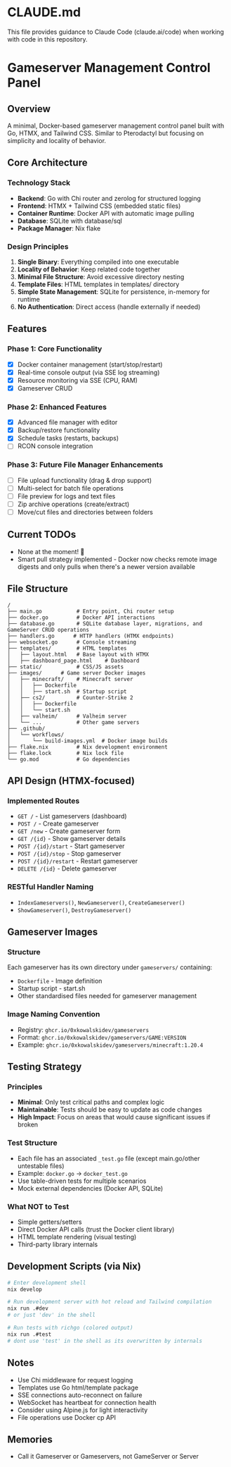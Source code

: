 # CLAUDE.md

This file provides guidance to Claude Code (claude.ai/code) when working with code in this repository.

# Gameserver Management Control Panel

## Overview
A minimal, Docker-based gameserver management control panel built with Go, HTMX, and Tailwind CSS. Similar to Pterodactyl but focusing on simplicity and locality of behavior.

## Core Architecture

### Technology Stack
- **Backend**: Go with Chi router and zerolog for structured logging
- **Frontend**: HTMX + Tailwind CSS (embedded static files)
- **Container Runtime**: Docker API with automatic image pulling
- **Database**: SQLite with database/sql
- **Package Manager**: Nix flake

### Design Principles
1. **Single Binary**: Everything compiled into one executable
2. **Locality of Behavior**: Keep related code together
3. **Minimal File Structure**: Avoid excessive directory nesting
4. **Template Files**: HTML templates in templates/ directory
5. **Simple State Management**: SQLite for persistence, in-memory for runtime
6. **No Authentication**: Direct access (handle externally if needed)

## Features

### Phase 1: Core Functionality
- [x] Docker container management (start/stop/restart)
- [x] Real-time console output (via SSE log streaming)
- [x] Resource monitoring via SSE (CPU, RAM)
- [x] Gameserver CRUD

### Phase 2: Enhanced Features
- [x] Advanced file manager with editor
- [x] Backup/restore functionality
- [x] Schedule tasks (restarts, backups)
- [ ] RCON console integration

### Phase 3: Future File Manager Enhancements
- [ ] File upload functionality (drag & drop support)
- [ ] Multi-select for batch file operations
- [ ] File preview for logs and text files
- [ ] Zip archive operations (create/extract)
- [ ] Move/cut files and directories between folders

## Current TODOs
- None at the moment! 🎉
- Smart pull strategy implemented - Docker now checks remote image digests and only pulls when there's a newer version available

## File Structure
```
/
├── main.go           # Entry point, Chi router setup
├── docker.go         # Docker API interactions
├── database.go       # SQLite database layer, migrations, and GameServer CRUD operations
├── handlers.go      # HTTP handlers (HTMX endpoints)
├── websocket.go      # Console streaming
├── templates/        # HTML templates
│   ├── layout.html   # Base layout with HTMX
│   ├── dashboard_page.html    # Dashboard
├── static/           # CSS/JS assets
├── images/      # Game server Docker images
│   ├── minecraft/    # Minecraft server
│   │   ├── Dockerfile
│   │   ├── start.sh  # Startup script
│   ├── cs2/          # Counter-Strike 2
│   │   ├── Dockerfile
│   │   └── start.sh
│   ├── valheim/      # Valheim server
│   └── ...           # Other game servers
├── .github/
│   └── workflows/
│       └── build-images.yml  # Docker image builds
├── flake.nix         # Nix development environment
├── flake.lock        # Nix lock file
└── go.mod            # Go dependencies
```

## API Design (HTMX-focused)

### Implemented Routes
- `GET /` - List gameservers (dashboard)
- `POST /` - Create gameserver
- `GET /new` - Create gameserver form
- `GET /{id}` - Show gameserver details
- `POST /{id}/start` - Start gameserver
- `POST /{id}/stop` - Stop gameserver  
- `POST /{id}/restart` - Restart gameserver
- `DELETE /{id}` - Delete gameserver

### RESTful Handler Naming
- `IndexGameservers()`, `NewGameserver()`, `CreateGameserver()`
- `ShowGameserver()`, `DestroyGameserver()`

## Gameserver Images

### Structure
Each gameserver has its own directory under `gameservers/` containing:
- `Dockerfile` - Image definition
- Startup script - start.sh
- Other standardised files needed for gameserver management

### Image Naming Convention
- Registry: `ghcr.io/0xkowalskidev/gameservers`
- Format: `ghcr.io/0xkowalskidev/gameservers/GAME:VERSION`
- Example: `ghcr.io/0xkowalskidev/gameservers/minecraft:1.20.4`

## Testing Strategy

### Principles
- **Minimal**: Only test critical paths and complex logic
- **Maintainable**: Tests should be easy to update as code changes
- **High Impact**: Focus on areas that would cause significant issues if broken

### Test Structure
- Each file has an associated `_test.go` file (except main.go/other untestable files)
- Example: `docker.go` → `docker_test.go`
- Use table-driven tests for multiple scenarios
- Mock external dependencies (Docker API, SQLite)

### What NOT to Test
- Simple getters/setters
- Direct Docker API calls (trust the Docker client library)
- HTML template rendering (visual testing)
- Third-party library internals

## Development Scripts (via Nix)
```bash
# Enter development shell
nix develop

# Run development server with hot reload and Tailwind compilation
nix run .#dev
# or just 'dev' in the shell

# Run tests with richgo (colored output)
nix run .#test
# dont use 'test' in the shell as its overwritten by internals
```
## Notes
- Use Chi middleware for request logging
- Templates use Go html/template package
- SSE connections auto-reconnect on failure
- WebSocket has heartbeat for connection health
- Consider using Alpine.js for light interactivity
- File operations use Docker cp API

## Memories
- Call it Gameserver or Gameservers, not GameServer or Server
